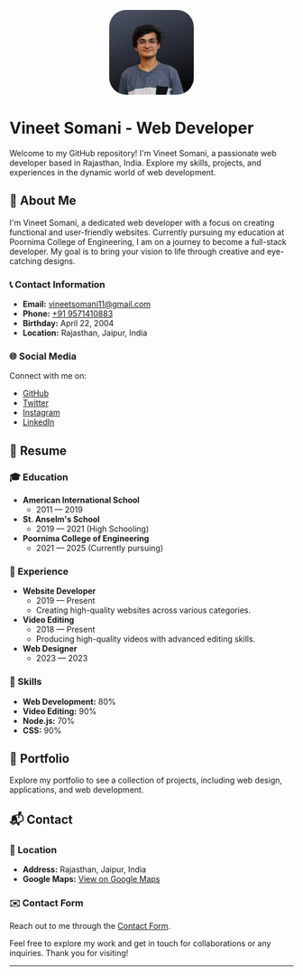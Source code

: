 <p align="center">
  <img src="./assets/images/my-avatar.jpg" alt="Vineet Somani" width="150" style="border-radius: 30px"/>
</p>

# Vineet Somani - Web Developer

Welcome to my GitHub repository! I'm Vineet Somani, a passionate web developer based in Rajasthan, India. Explore my skills, projects, and experiences in the dynamic world of web development.

## 🚀 About Me

I'm Vineet Somani, a dedicated web developer with a focus on creating functional and user-friendly websites. Currently pursuing my education at Poornima College of Engineering, I am on a journey to become a full-stack developer. My goal is to bring your vision to life through creative and eye-catching designs.

### 📞 Contact Information

- **Email:** [vineetsomani11@gmail.com](mailto:vineetsomani11@gmail.com)
- **Phone:** [+91 9571410883](tel:+919571410883)
- **Birthday:** April 22, 2004
- **Location:** Rajasthan, Jaipur, India

### 🌐 Social Media

Connect with me on:
- [GitHub](https://github.com/DXFURYMAN)
- [Twitter](https://twitter.com/DXFURYMAN2204?t=GOaSz4ujGeyNr_OvQ1qn7w&s=09)
- [Instagram](https://instagram.com/vineet_somani_2204?igshid=NzZlODBkYWE4Ng==)
- [LinkedIn](https://www.linkedin.com/in/vineetsomani2)

## 📄 Resume

### 🎓 Education

- **American International School**
  - 2011 — 2019
- **St. Anselm's School**
  - 2019 — 2021 (High Schooling)
- **Poornima College of Engineering**
  - 2021 — 2025 (Currently pursuing)

### 💼 Experience

- **Website Developer**
  - 2019 — Present
  - Creating high-quality websites across various categories.
- **Video Editing**
  - 2018 — Present
  - Producing high-quality videos with advanced editing skills.
- **Web Designer**
  - 2023 — 2023

### 🚀 Skills

- **Web Development:** 80%
- **Video Editing:** 90%
- **Node.js:** 70%
- **CSS:** 90%

## 🎨 Portfolio

Explore my portfolio to see a collection of projects, including web design, applications, and web development.

## 📬 Contact

### 📍 Location

- **Address:** Rajasthan, Jaipur, India
- **Google Maps:** [View on Google Maps](https://www.google.com/maps/embed?pb=!1m18!1m12!1m3!1d14384.708156385874!2d75.73257210465916!3d26.875929483121484!2m3!1f0!2f0!3f0!3m2!1i1024!2i768!4f13.1!3m3!1m2!1s0x396bf529bd49e1e9%3A0x3660e37c1979c801!2sMansarovar%2C%20Jaipur%2C%20Rajasthan%2C%20India!5e0!3m2!1sen!2sbd!4v1647608789441!5m2!1sen!2sbd)

### ✉️ Contact Form

Reach out to me through the [Contact Form](https://formspree.io/f/maygbygw).

Feel free to explore my work and get in touch for collaborations or any inquiries. Thank you for visiting!

---
